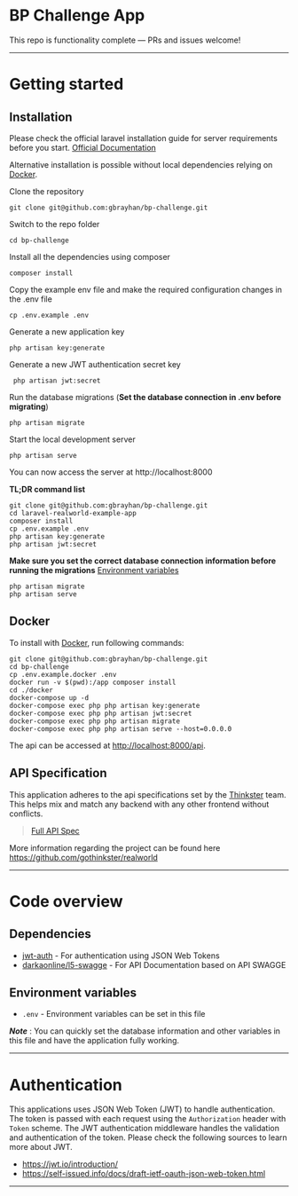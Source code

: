 # BP Challenge App

This repo is functionality complete — PRs and issues welcome!

----------

# Getting started

## Installation

Please check the official laravel installation guide for server requirements before you start. [Official Documentation](https://laravel.com/docs/5.4/installation#installation)

Alternative installation is possible without local dependencies relying on [Docker](#docker).

Clone the repository

    git clone git@github.com:gbrayhan/bp-challenge.git

Switch to the repo folder

    cd bp-challenge

Install all the dependencies using composer

    composer install

Copy the example env file and make the required configuration changes in the .env file

    cp .env.example .env

Generate a new application key

    php artisan key:generate

Generate a new JWT authentication secret key

     php artisan jwt:secret

Run the database migrations (**Set the database connection in .env before migrating**)

    php artisan migrate

Start the local development server

    php artisan serve

You can now access the server at http://localhost:8000

**TL;DR command list**

    git clone git@github.com:gbrayhan/bp-challenge.git
    cd laravel-realworld-example-app
    composer install
    cp .env.example .env
    php artisan key:generate
    php artisan jwt:secret

**Make sure you set the correct database connection information before running the migrations** [Environment variables](#environment-variables)

    php artisan migrate
    php artisan serve

## Docker

To install with [Docker](https://www.docker.com), run following commands:

```
git clone git@github.com:gbrayhan/bp-challenge.git
cd bp-challenge
cp .env.example.docker .env
docker run -v $(pwd):/app composer install
cd ./docker
docker-compose up -d
docker-compose exec php php artisan key:generate
docker-compose exec php php artisan jwt:secret
docker-compose exec php php artisan migrate
docker-compose exec php php artisan serve --host=0.0.0.0
```

The api can be accessed at [http://localhost:8000/api](http://localhost:8000/api).

## API Specification

This application adheres to the api specifications set by the [Thinkster](https://github.com/gothinkster) team. This helps mix and match any backend with any other frontend without conflicts.

> [Full API Spec](https://github.com/gothinkster/realworld/tree/master/api)

More information regarding the project can be found here https://github.com/gothinkster/realworld

----------

# Code overview

## Dependencies

- [jwt-auth](https://github.com/tymondesigns/jwt-auth) - For authentication using JSON Web Tokens
- [darkaonline/l5-swagge](https://github.com/darkaonline/l5-swagge) - For API Documentation based on API SWAGGE

## Environment variables

- `.env` - Environment variables can be set in this file

***Note*** : You can quickly set the database information and other variables in this file and have the application fully working.

----------
# Authentication

This applications uses JSON Web Token (JWT) to handle authentication. The token is passed with each request using the `Authorization` header with `Token` scheme. The JWT authentication middleware handles the validation and authentication of the token. Please check the following sources to learn more about JWT.

- https://jwt.io/introduction/
- https://self-issued.info/docs/draft-ietf-oauth-json-web-token.html

----------
